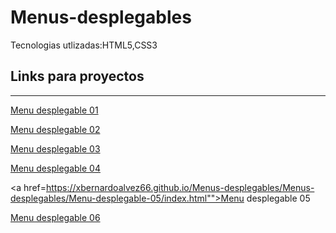 # Menus-desplegables
Tecnologias utlizadas:HTML5,CSS3


 ## Links para proyectos                                          
 -----------
 
 <a href="https://xbernardoalvez66.github.io/Menus-desplegables/Menus-desplegables/Menu-desplegable-01/index.html">Menu desplegable 01 </a> 
 
 <a href="https://xbernardoalvez66.github.io/Menus-desplegables/Menus-desplegables/Menu-desplegable-02/index.html">Menu desplegable  02 </a>
 
  <a href="https://xbernardoalvez66.github.io/Menus-desplegables/Menus-desplegables/Menu-desplegable-03/index.html">Menu desplegable  03  </a>
  
  
 
 <a href="https://xbernardoalvez66.github.io/Menus-desplegables/Menus-desplegables/Menu-desplegable-04/index.html">Menu desplegable  04 </a>
 
 <a href=https://xbernardoalvez66.github.io/Menus-desplegables/Menus-desplegables/Menu-desplegable-05/index.html"">Menu desplegable  05 </a>
 
 
  <a href="https://xbernardoalvez66.github.io/Menus-desplegables/Menus-desplegables/Menu-desplegable-01/index.html">Menu  desplegable  06 </a>
